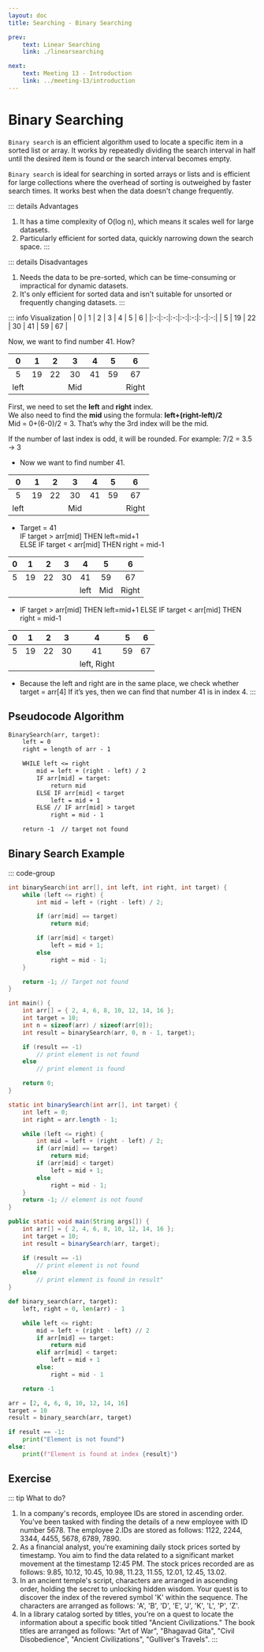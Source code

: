 ```yaml
---
layout: doc
title: Searching - Binary Searching

prev:
    text: Linear Searching
    link: ./linearsearching

next:
    text: Meeting 13 - Introduction
    link: ../meeting-13/introduction
---
```


# Binary Searching
`Binary search` is an efficient algorithm used to locate a specific item in a sorted list or array. It works by repeatedly dividing the search interval in half until the desired item is found or the search interval becomes empty.  
  
`Binary search` is ideal for searching in sorted arrays or lists and is efficient for large collections where the overhead of sorting is outweighed by faster search times. It works best when the data doesn't change frequently.

::: details Advantages
1. It has a time complexity of O(log n), which means it scales well for large datasets.
2. Particularly efficient for sorted data, quickly narrowing down the search space.
:::

::: details Disadvantages
1. Needs the data to be pre-sorted, which can be time-consuming or impractical for dynamic datasets.
2. It's only efficient for sorted data and isn't suitable for unsorted or frequently changing datasets.
:::

::: info Visualization
| 0 | 1 | 2 | 3 | 4 | 5 | 6 |
|:-:|:-:|:-:|:-:|:-:|:-:|:-:|
| 5 | 19 | 22 | 30 | 41 | 59 | 67 |

Now, we want to find number 41. How?

| 0 | 1 | 2 | 3 | 4 | 5 | 6 |
|:-:|:-:|:-:|:-:|:-:|:-:|:-:|
| 5 | 19 | 22 | 30 | 41 | 59 | 67 |
| left |  |  | Mid |  |  | Right |

First, we need to set the __left__ and __right__ index.  
We also need to find the __mid__ using the formula: __left+(right-left)/2__  
Mid = 0+(6-0)/2 = 3. That’s why the 3rd index will be the mid.  
  
If the number of last index is odd, it will be rounded. For example: 7/2 = 3.5 -> 3  

- Now we want to find number 41.

| 0 | 1 | 2 | 3 | 4 | 5 | 6 |
|:-:|:-:|:-:|:-:|:-:|:-:|:-:|
| 5 | 19 | 22 | 30 | 41 | 59 | 67 |
| left |  |  | Mid |  |  | Right |

- Target  = 41  
IF target > arr[mid] THEN left=mid+1  
ELSE IF target < arr[mid] THEN right = mid-1  

| 0 | 1 | 2 | 3 | 4 | 5 | 6 |
|:-:|:-:|:-:|:-:|:-:|:-:|:-:|
| 5 | 19 | 22 | 30 | 41 | 59 | 67 |
|  |  |  |  | left | Mid | Right |

- IF target > arr[mid] THEN left=mid+1
ELSE IF target < arr[mid] THEN right = mid-1

| 0 | 1 | 2 | 3 | 4 | 5 | 6 |
|:-:|:-:|:-:|:-:|:-:|:-:|:-:|
| 5 | 19 | 22 | 30 | 41 | 59 | 67 |
|  |  |  |  | left, Right |  |  |

- Because the left and right are in the same place, we check whether target = arr[4]
If it’s yes, then we can find that number 41 is in index 4.
:::

## Pseudocode Algorithm
```txt
BinarySearch(arr, target):
    left = 0
    right = length of arr - 1

    WHILE left <= right
        mid = left + (right - left) / 2
        IF arr[mid] = target:
            return mid
        ELSE IF arr[mid] < target
            left = mid + 1
        ELSE // IF arr[mid] > target
            right = mid - 1

    return -1  // target not found
```

## Binary Search Example

::: code-group
```c [C / C++]
int binarySearch(int arr[], int left, int right, int target) {
    while (left <= right) {
        int mid = left + (right - left) / 2;

        if (arr[mid] == target)
            return mid;

        if (arr[mid] < target)
            left = mid + 1;
        else
            right = mid - 1;
    }

    return -1; // Target not found
}

int main() {
    int arr[] = { 2, 4, 6, 8, 10, 12, 14, 16 };
    int target = 10;
    int n = sizeof(arr) / sizeof(arr[0]);
    int result = binarySearch(arr, 0, n - 1, target);

    if (result == -1)
        // print element is not found
    else
        // print element is found

    return 0;
}
```

```java [Java]
static int binarySearch(int arr[], int target) {
    int left = 0;
    int right = arr.length - 1;

    while (left <= right) {
        int mid = left + (right - left) / 2;
        if (arr[mid] == target)
            return mid;
        if (arr[mid] < target)
            left = mid + 1;
        else
            right = mid - 1;
    }
    return -1; // element is not found
}

public static void main(String args[]) {
    int arr[] = { 2, 4, 6, 8, 10, 12, 14, 16 };
    int target = 10;
    int result = binarySearch(arr, target);

    if (result == -1)
        // print element is not found
    else
        // print element is found in result"
}
```

```python [Python]
def binary_search(arr, target):
    left, right = 0, len(arr) - 1

    while left <= right:
        mid = left + (right - left) // 2
        if arr[mid] == target:
            return mid
        elif arr[mid] < target:
            left = mid + 1
        else:
            right = mid - 1

    return -1  

arr = [2, 4, 6, 8, 10, 12, 14, 16]
target = 10
result = binary_search(arr, target)

if result == -1:
    print("Element is not found")
else:
    print(f"Element is found at index {result}")
```

## Exercise

::: tip What to do?
1. In a company's records, employee IDs are stored in ascending order. You've been tasked with finding the details of a new employee with ID number 5678. The employee 2.IDs are stored as follows: 1122, 2244, 3344, 4455, 5678, 6789, 7890.
2. As a financial analyst, you're examining daily stock prices sorted by timestamp. You aim to find the data related to a significant market movement at the timestamp 12:45 PM. The stock prices recorded are as follows: 9.85, 10.12, 10.45, 10.98, 11.23, 11.55, 12.01, 12.45, 13.02.
3. In an ancient temple's script, characters are arranged in ascending order, holding the secret to unlocking hidden wisdom. Your quest is to discover the index of the revered symbol 'K' within the sequence. The characters are arranged as follows: 'A', 'B', 'D', 'E', 'J', 'K', 'L', 'P', 'Z'.
4. In a library catalog sorted by titles, you're on a quest to locate the information about a specific book titled "Ancient Civilizations." The book titles are arranged as follows: "Art of War", "Bhagavad Gita", "Civil Disobedience", "Ancient Civilizations", "Gulliver's Travels".
:::